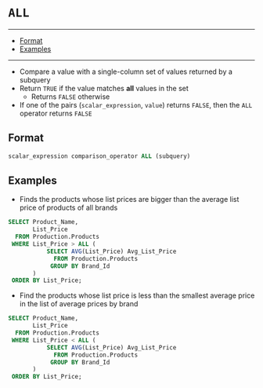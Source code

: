 # `ALL`

---

- [Format](#format)
- [Examples](#examples)

---

- Compare a value with a single-column set of values returned by a subquery
- Return `TRUE` if the value matches **all** values in the set
  - Returns `FALSE` otherwise
- If one of the pairs (`scalar_expression`, `value`) returns `FALSE`, then the `ALL` operator returns `FALSE`

## Format

```sql
scalar_expression comparison_operator ALL (subquery)
```

## Examples

- Finds the products whose list prices are bigger than the average list price of products of all brands

```sql
SELECT Product_Name,
       List_Price
  FROM Production.Products
 WHERE List_Price > ALL (
           SELECT AVG(List_Price) Avg_List_Price
             FROM Production.Products
            GROUP BY Brand_Id
       )
 ORDER BY List_Price;
```

- Find the products whose list price is less than the smallest average price in the list of average prices by brand

```sql
SELECT Product_Name,
       List_Price
  FROM Production.Products
 WHERE List_Price < ALL (
           SELECT AVG(List_Price) Avg_List_Price
             FROM Production.Products
            GROUP BY Brand_Id
       )
 ORDER BY List_Price;
```
